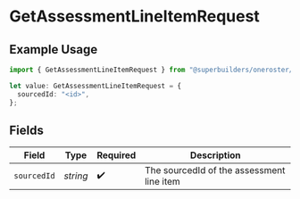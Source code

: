 # GetAssessmentLineItemRequest

## Example Usage

```typescript
import { GetAssessmentLineItemRequest } from "@superbuilders/oneroster/models/operations";

let value: GetAssessmentLineItemRequest = {
  sourcedId: "<id>",
};
```

## Fields

| Field                                     | Type                                      | Required                                  | Description                               |
| ----------------------------------------- | ----------------------------------------- | ----------------------------------------- | ----------------------------------------- |
| `sourcedId`                               | *string*                                  | :heavy_check_mark:                        | The sourcedId of the assessment line item |